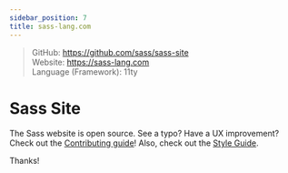 ```yaml
---
sidebar_position: 7
title: sass-lang.com
---
```


> GitHub: https://github.com/sass/sass-site <br/>
> Website: https://sass-lang.com <br/>
> Language (Framework): 11ty

# Sass Site

The Sass website is open source. See a typo? Have a UX improvement? Check out
the [Contributing guide][contrib]! Also, check out the [Style Guide][sg].

Thanks!

[contrib]: https://github.com/sass/sass-site/blob/main/CONTRIBUTING.md
[sg]: https://sass-lang.com/styleguide/
